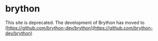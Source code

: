 brython
=======

This site is deprecated. The development of Brython has moved to [https://github.com/brython-dev/brython](https://github.com/brython-dev/brython)